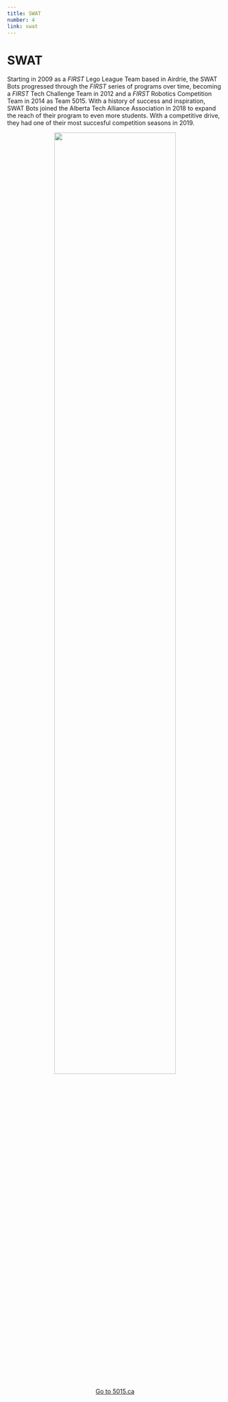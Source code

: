 ```yaml
---
title: SWAT
number: 4
link: swat
---
```

<div class="col-8">
    <h1>SWAT</h1>
	<p>Starting in 2009 as a <i>FIRST</i> Lego League Team based in Airdrie, the SWAT Bots progressed through the <i>FIRST</i> series of programs over time, becoming a <i>FIRST</i> Tech Challenge Team in 2012 and a <i>FIRST</i> Robotics Competition Team in 2014 as Team 5015. With a history of success and inspiration, SWAT Bots joined the Alberta Tech Alliance Association in 2018 to expand the reach of their program to even more students. With a competitive drive, they had one of their most succesful competition seasons in 2019.</p>
</div>
<div class="col-4" style="text-align: center">
    <img class="img-fluid" style="width: 75%" src="/resources/img/swat.png" />
</div>
<div style="text-align: center; margin-top: 15px%" class="col-12">
    <a class="swatButton" href="http://5015.ca">Go to 5015.ca</a>
</div>
